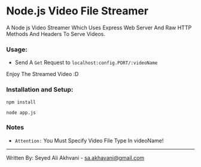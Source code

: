 # Node.js Video File Streamer
A Node js Video Streamer Which Uses Express Web Server And Raw HTTP Methods And Headers To Serve Videos.

### Usage:
- Send A `Get` Request to 
`localhost:config.PORT/:videoName`

Enjoy The Streamed Video :D

### Installation and Setup:
`npm install`

`node app.js`


### Notes
- `Attention:` You Must Specify Video File Type In videoName!



---
Written By: Seyed Ali Akhvani - sa.akhavani@gmail.com

